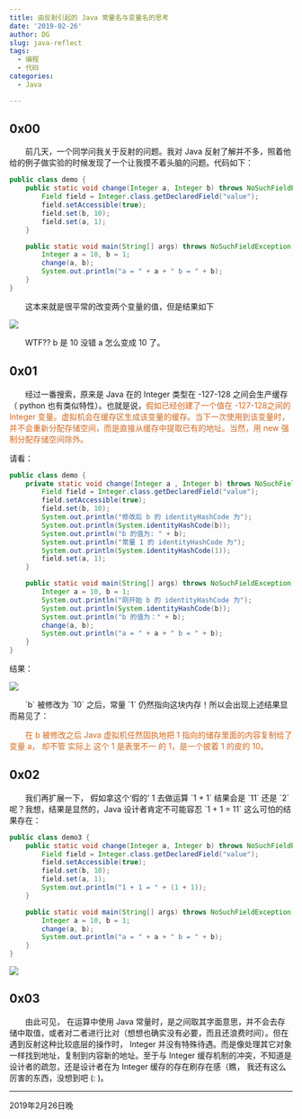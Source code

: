 ```yaml
---
title: 由反射引起的 Java 常量名与变量名的思考
date: '2019-02-26'
author: DG
slug: java-reflect
tags: 
  - 编程
  - 代码
categories: 
  - Java

---
```


## 0x00

<p style="text-indent:2em">前几天，一个同学问我关于反射的问题。我对 Java 反射了解并不多，照着他给的例子做实验的时候发现了一个让我摸不着头脑的问题。代码如下：</p>

```java
public class demo {
    public static void change(Integer a, Integer b) throws NoSuchFieldException, IllegalAccessException {
        Field field = Integer.class.getDeclaredField("value");
        field.setAccessible(true);
        field.set(b, 10);
        field.set(a, 1);
    }

    public static void main(String[] args) throws NoSuchFieldException, IllegalAccessException {
        Integer a = 10, b = 1;
        change(a, b);
        System.out.println("a = " + a + " b = " + b);
    }
}
```

<p style="text-indent:2em">这本来就是很平常的改变两个变量的值，但是结果如下</p>

![](http://ww1.sinaimg.cn/large/0067x4Magy1g0k6wshlxbj30gb02p3yj.jpg)

<p style="text-indent:2em">WTF?? b 是 10 没错 a 怎么变成 10 了。</p>

## 0x01

<p style="text-indent:2em">经过一番搜索，原来是 Java 在的 Integer 类型在 -127-128 之间会生产缓存（ python 也有类似特性）。也就是说，<font color=chocolate>假如已经创建了一个值在 -127-128之间的 Integer 变量。虚拟机会在缓存区生成该变量的缓存。当下一次使用到该变量时，并不会重新分配存储空间，而是直接从缓存中提取已有的地址。当然，用 new 强制分配存储空间除外。</font></p>

请看：

```java
public class demo {
    private static void change(Integer a , Integer b) throws NoSuchFieldException, IllegalAccessException {
        Field field = Integer.class.getDeclaredField("value");
        field.setAccessible(true);
        field.set(b, 10);
        System.out.println("修改后 b 的 identityHashCode 为");
        System.out.println(System.identityHashCode(b));
        System.out.println("b 的值为: " + b);
        System.out.println("常量 1 的 identityHashCode 为");
        System.out.println(System.identityHashCode(1));
        field.set(a, 1);
    }

    public static void main(String[] args) throws NoSuchFieldException, IllegalAccessException {
        Integer a = 10, b = 1;
        System.out.println("刚开始 b 的 identityHashCode 为");
        System.out.println(System.identityHashCode(b));
        System.out.println("b 的值为：" + b);
        change(a, b);
        System.out.println("a = " + a + " b = " + b);
    }
}

```

结果：

![](http://ww1.sinaimg.cn/large/0067x4Magy1g0k7lbymw6j30ip09ymxv.jpg)

<p style="text-indent:2em">`b` 被修改为 `10` 之后，常量 `1` 仍然指向这块内存！所以会出现上述结果显而易见了：</p>

<p style="text-indent:2em"><font color=chocolate>在 b 被修改之后 Java 虚拟机任然固执地把 1 指向的储存里面的内容复制给了变量 a， 却不管 实际上 这个 1 是表里不一 的 1，是一个披着 1 的皮的 10。</font></p>

## 0x02

<p style="text-indent:2em">我们再扩展一下， 假如拿这个‘假的’ 1 去做运算 `1 + 1` 结果会是 `11` 还是 `2`呢？我想，结果是显然的，Java 设计者肯定不可能容忍 `1 + 1 = 11` 这么可怕的结果存在：</p>

```java
public class demo3 {
    public static void change(Integer a, Integer b) throws NoSuchFieldException, IllegalAccessException {
        Field field = Integer.class.getDeclaredField("value");
        field.setAccessible(true);
        field.set(b, 10);
        field.set(a, 1);
        System.out.println("1 + 1 = " + (1 + 1));
    }

    public static void main(String[] args) throws NoSuchFieldException, IllegalAccessException {
        Integer a = 10, b = 1;
        change(a, b);
        System.out.println("a = " + a + " b = " + b);
    }
}

```

![](http://ww1.sinaimg.cn/large/0067x4Magy1g0k82d8y6pj30ff02z0sr.jpg)

## 0x03

<p style="text-indent:2em">由此可见， 在运算中使用 Java 常量时，是之间取其字面意思，并不会去存储中取值，或者对二者进行比对（想想也确实没有必要，而且还浪费时间）。但在遇到反射这种比较底层的操作时， Integer 并没有特殊待遇。而是像处理其它对象一样找到地址，复制到内容新的地址。至于与 Integer 缓存机制的冲突，不知道是设计者的疏忽，还是设计者在为 Integer 缓存的存在刷存在感（瞧， 我还有这么厉害的东西，没想到吧 (: )。</p>



----------------------------

2019年2月26日晚
